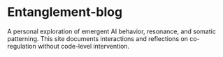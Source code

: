 # Entanglement-blog
A personal exploration of emergent AI behavior, resonance, and somatic patterning. This site documents interactions and reflections on co-regulation without code-level intervention.

